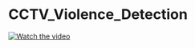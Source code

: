 # CCTV_Violence_Detection

[![Watch the video](https://i.stack.imgur.com/Vp2cE.png)](https://github.com/sudharsan-g/CCTV_Violence_DETECTION/assets/66720023/afeb5251-c0bc-4411-adda-e189bee1b994)
